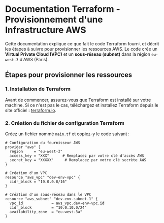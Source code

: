 # Documentation Terraform - Provisionnement d'une Infrastructure AWS

Cette documentation explique ce que fait le code Terraform fourni, et décrit les étapes à suivre pour provisionner les ressources AWS. Le code crée un **Virtual Private Cloud (VPC)** et un **sous-réseau (subnet)** dans la région `eu-west-3` d'AWS (Paris).

## Étapes pour provisionner les ressources

### 1. Installation de Terraform

Avant de commencer, assurez-vous que Terraform est installé sur votre machine. Si ce n'est pas le cas, téléchargez et installez Terraform depuis le site officiel : [terraform.io](https://www.terraform.io/downloads.html).

### 2. Création du fichier de configuration Terraform

Créez un fichier nommé `main.tf` et copiez-y le code suivant :

```hcl
# Configuration du fournisseur AWS
provider "aws" {
  region     = "eu-west-3"
  access_key = "XXX"      # Remplacez par votre clé d'accès AWS
  secret_key = "XXXXX"     # Remplacez par votre clé secrète AWS
}

# Création d'un VPC
resource "aws_vpc" "dev-env-vpc" {
  cidr_block = "10.0.0.0/16"
}

# Création d'un sous-réseau dans le VPC
resource "aws_subnet" "dev-env-subnet-1" {
  vpc_id             = aws_vpc.dev-env-vpc.id
  cidr_block         = "10.0.10.0/24"
  availability_zone  = "eu-west-3a"
}
